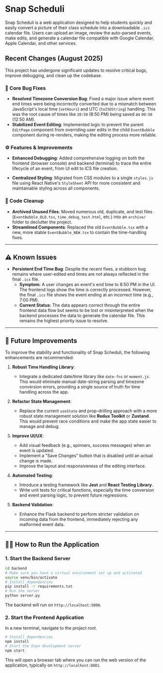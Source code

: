 # Snap Scheduli

Snap Scheduli is a web application designed to help students quickly and easily convert a picture of their class schedule into a downloadable `.ics` calendar file. Users can upload an image, review the auto-parsed events, make edits, and generate a calendar file compatible with Google Calendar, Apple Calendar, and other services.

## Recent Changes (August 2025)

This project has undergone significant updates to resolve critical bugs, improve debugging, and clean up the codebase.

### 🐛 Core Bug Fixes

- **Resolved Timezone Conversion Bug**: Fixed a major issue where event end times were being incorrectly converted due to a mismatch between JavaScript's local time (`setHours`) and UTC (`toISOString`) handling. This was the root cause of times like `20:50` (8:50 PM) being saved as `00:50` (12:50 AM).
- **Stabilized Event Editing**: Implemented logic to prevent the parent `EditPage` component from overriding user edits in the child `EventBubble` component during re-renders, making the editing process more reliable.

### ⚙️ Features & Improvements

- **Enhanced Debugging**: Added comprehensive logging on both the frontend (browser console) and backend (terminal) to trace the entire lifecycle of an event, from UI edit to ICS file creation.

- **Centralized Styling**: Migrated from CSS modules to a single `styles.js` file using React Native's `StyleSheet` API for more consistent and maintainable styling across all components.

### 🧹 Code Cleanup

- **Archived Unused Files**: Moved numerous old, duplicate, and test files (`EventBubble_OLD.tsx`, `time_debug_test.html`, etc.) into an `archive/` folder to declutter the project.
- **Streamlined Components**: Replaced the old `EventBubble.tsx` with a new, more stable `EventBubble_NEW.tsx` to contain the time-handling fixes.

---

## ⚠️ Known Issues

- **Persistent End Time Bug**: Despite the recent fixes, a stubborn bug remains where user-edited end times are not always reflected in the final `.ics` file.
  - **Symptom**: A user changes an event's end time to 8:50 PM in the UI. The frontend logs show the time is correctly processed. However, the final `.ics` file shows the event ending at an incorrect time (e.g., 7:00 PM).
  - **Current Status**: The data appears correct through the entire frontend data flow but seems to be lost or misinterpreted when the backend processes the data to generate the calendar file. This remains the highest priority issue to resolve.

---

## 🚀 Future Improvements

To improve the stability and functionality of Snap Scheduli, the following enhancements are recommended:

1. **Robust Time Handling Library**:
    - Integrate a dedicated date/time library like `date-fns` or `moment.js`. This would eliminate manual date-string parsing and timezone conversion errors, providing a single source of truth for time handling across the app.

2. **Refactor State Management**:
    - Replace the current `useState` and prop-drilling approach with a more robust state management solution like **Redux Toolkit** or **Zustand**. This would prevent race conditions and make the app state easier to manage and debug.

3. **Improve UI/UX**:
    - Add visual feedback (e.g., spinners, success messages) when an event is updated.
    - Implement a "Save Changes" button that is disabled until an actual change is made.
    - Improve the layout and responsiveness of the editing interface.

4. **Automated Testing**:
    - Introduce a testing framework like **Jest** and **React Testing Library**.
    - Write unit tests for critical functions, especially the time conversion and event parsing logic, to prevent future regressions.

5. **Backend Validation**:
    - Enhance the Flask backend to perform stricter validation on incoming data from the frontend, immediately rejecting any malformed event data.

---

## 🏃‍♀️ How to Run the Application

### 1. Start the Backend Server

```bash
cd backend
# Make sure you have a virtual environment set up and activated
source venv/bin/activate 
# Install dependencies
pip install -r requirements.txt
# Run the server
python server.py
```

The backend will run on `http://localhost:5000`.

### 2. Start the Frontend Application

In a new terminal, navigate to the project root.

```bash
# Install dependencies
npm install
# Start the Expo development server
npm start
```

This will open a browser tab where you can run the web version of the application, typically on `http://localhost:8081`.
